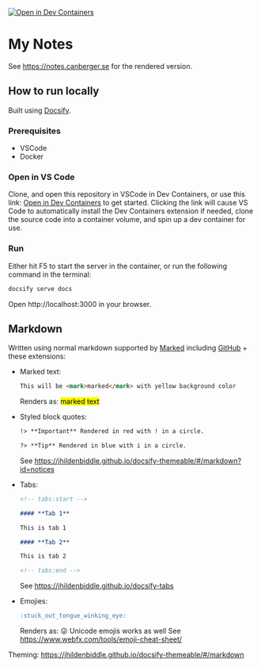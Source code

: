 [![Open in Dev Containers](https://img.shields.io/static/v1?label=Dev%20Containers&message=Open&color=blue&logo=visualstudiocode)](https://vscode.dev/redirect?url=vscode://ms-vscode-remote.remote-containers/cloneInVolume?url=https://github.com/HCanber/notes)

# My Notes

See https://notes.canberger.se for the rendered version.

## How to run locally

Built using [Docsify](https://docsify.js.org/).

### Prerequisites

- VSCode
- Docker

### Open in VS Code

Clone, and open this repository in VSCode in Dev Containers, or use this link: [Open in Dev Containers](https://vscode.dev/redirect?url=vscode://ms-vscode-remote.remote-containers/cloneInVolume?url=https://github.com/HCanber/notes) to get started. Clicking the link will cause VS Code to automatically install the Dev Containers extension if needed, clone the source code into a container volume, and spin up a dev container for use.

### Run

Either hit F5 to start the server in the container, or run the following command in the terminal:

```sh
docsify serve docs
```

Open http://localhost:3000 in your browser.

## Markdown

Written using normal markdown supported by [Marked](https://marked.js.org/#specifications) including [GitHub](https://github.github.com/gfm/) + these extensions:

- Marked text:

  ```md
  This will be <mark>marked</mark> with yellow background color
  ```

  Renders as: <mark>marked text</mark>

- Styled block quotes:

  ```md
  !> **Important** Rendered in red with ! in a circle.

  ?> **Tip** Rendered in blue with i in a circle.
  ```

  See https://jhildenbiddle.github.io/docsify-themeable/#/markdown?id=notices

- Tabs:

  ```md
  <!-- tabs:start -->

  #### **Tab 1**

  This is tab 1

  #### **Tab 2**

  This is tab 2

  <!-- tabs:end -->
  ```

  See https://jhildenbiddle.github.io/docsify-tabs

- Emojies:

  ```md
  :stuck_out_tongue_winking_eye:
  ```

  Renders as: 😜
  Unicode emojis works as well
  See https://www.webfx.com/tools/emoji-cheat-sheet/

Theming: https://jhildenbiddle.github.io/docsify-themeable/#/markdown
